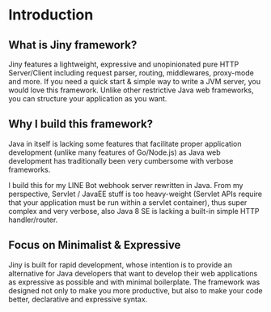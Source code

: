 # Introduction

## What is Jiny framework?
Jiny features a lightweight, expressive and unopinionated pure HTTP Server/Client including request parser, routing, middlewares, proxy-mode and more. If you need a quick start & simple way to write a JVM server, you would love this framework. Unlike other restrictive Java web frameworks, you can structure your application as you want.

## Why I build this framework?

Java in itself is lacking some features that facilitate proper application development (unlike many features of Go/Node.js) as Java web development has traditionally been very cumbersome with verbose frameworks.

I build this for my LINE Bot webhook server rewritten in Java. From my perspective, Servlet / JavaEE stuff is too heavy-weight (Servlet APIs require that your application must be run within a servlet container), thus super complex and very verbose, also Java 8 SE is lacking a built-in simple HTTP handler/router.

## Focus on Minimalist & Expressive

Jiny is built for rapid development, whose intention is to provide an alternative for Java developers that want to develop their web applications as expressive as possible and with minimal boilerplate. The framework was designed not only to make you more productive, but also to make your code better, declarative and expressive syntax.
